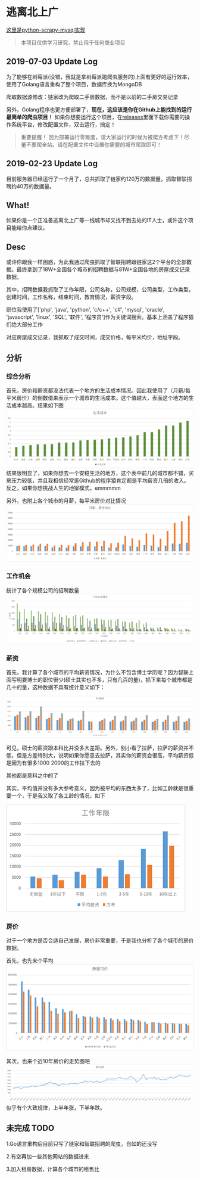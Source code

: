 # 逃离北上广

[这里是python-scrapy-mysql实现](https://github.com/jiangwei1995910/getAwayBSG/tree/python)

> 本项目仅供学习研究，禁止用于任何商业项目




## 2019-07-03 Update Log

为了能够在树莓派(没错，我就是拿树莓派跑爬虫服务的)上面有更好的运行效率，使用了Golang语言重构了整个项目，数据库换为MongoDB

爬取数据源修改：链家改为爬取二手房数据，而不是以前的二手房交易记录

另外，Golang程序也更方便部署了，**现在，这应该是你在Github上能找到的运行最简单的爬虫项目！**  如果你想要运行这个项目，在[releases](https://github.com/jiangwei1995910/getAwayBSG/releases)里面下载你需要的操作系统平台，修改配置文件，双击运行，搞定！

> 重要提醒！ 因为部署运行零难度，请大家运行的时候为被爬方考虑下！尽量不要爬全站。请在配置文件中设置你需要的城市爬取即可！







##  2019-02-23 Update Log

目前服务器已经运行了一个月了，总共抓取了链家约120万的数据量，抓取智联招聘约40万的数据量。

## What!

如果你是一个正准备逃离北上广等一线城市却又找不到去处的IT人士，或许这个项目能给你点建议。

## Desc

或许你跟我一样困惑，为此我通过爬虫抓取了智联招聘跟链家这2个平台的全部数据。最终拿到了18W+全国各个城市的招聘数据与81W+全国各地的房屋成交记录数据。

其中，招聘数据我抓取了工作年限，公司名称，公司规模，公司类型，工作类型，创建时间，工作名称，结束时间，教育情况，薪资字段。

职位我使用了['php', 'java', 'python', 'c/c++', 'c#', 'mysql', 'oracle', 'javascript', 'linux', 'SQL', '软件', '程序员']作为关键词搜索。基本上涵盖了程序猿们绝大部分工作

对应房屋成交记录，我抓取了成交时间，成交价格，每平米均价，地址字段。

## 分析

### 综合分析

首先，房价和薪资都没法代表一个地方的生活成本情况。因此我使用了（月薪/每平米房价）的倒数值来表示一个城市的生活成本。这个值越大，表面这个地方的生活成本越高。结果如下图
![](./docs/img/shcb.png)
结果很明显了，如果你想去一个安稳生活的地方，这个表中前几的城市都不错，买房压力较低，并且我相信经常逛Github的程序猿肯定都是平均薪资几倍的收入。反之，如果你想挑战人生的地狱模式，emmmmm


另外，也附上各个城市的月薪，每平米房价对比情况
![](./docs/img/fjxz.png)

### 工作机会

统计了各个规模公司的招聘数量
![](./docs/img/gzjh.png)



### 薪资

首先，我计算了各个城市的平均薪资情况，为什么不包含博士学历呢？因为智联上面写明要博士的职位很少(硕士其实也不多，只有几百的量)，抓下来每个城市都是几十的量，这种数据不具有统计意义如下：

![](./docs/img/avg.png)

可见，硕士的薪资跟本科比并没多大差距。另外，别小看了拉萨，拉萨的薪资并不低，但是方差特别大，说明如果你愿意去拉萨，其实你的薪资会很高，平均薪资低是因为有很多1000 2000的工作拉下去的

其他都是意料之中的了


其实，平均值并没有多大参考意义，因为被平均的东西太多了，比如工龄就是很重要一个，于是我又取了各工龄的情况，如下

![](./docs/img/workTime.png)

### 房价

对于一个地方是否合适自己发展，房价非常重要，于是我也分析了各个城市的房价数据。

首先，也先来个平均
![](./docs/img/avgRoom.png)


其次，也来个近10年房价的走势图吧
![](./docs/img/room.png)
似乎有个大致规律，上半年涨，下半年跌。





## 未完成 TODO

1.Go语言重构后目前只写了链家和智联招聘的爬虫，自如的还没写

2.有空再加一些其他网站的数据进来

3.加入租房数据，计算各个城市的租售比

